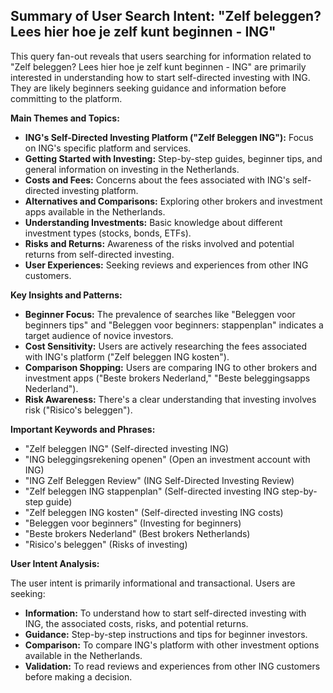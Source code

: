 ## Summary of User Search Intent: "Zelf beleggen? Lees hier hoe je zelf kunt beginnen - ING"

This query fan-out reveals that users searching for information related to "Zelf beleggen? Lees hier hoe je zelf kunt beginnen - ING" are primarily interested in understanding how to start self-directed investing with ING. They are likely beginners seeking guidance and information before committing to the platform.

**Main Themes and Topics:**

*   **ING's Self-Directed Investing Platform ("Zelf Beleggen ING"):** Focus on ING's specific platform and services.
*   **Getting Started with Investing:** Step-by-step guides, beginner tips, and general information on investing in the Netherlands.
*   **Costs and Fees:** Concerns about the fees associated with ING's self-directed investing platform.
*   **Alternatives and Comparisons:** Exploring other brokers and investment apps available in the Netherlands.
*   **Understanding Investments:** Basic knowledge about different investment types (stocks, bonds, ETFs).
*   **Risks and Returns:** Awareness of the risks involved and potential returns from self-directed investing.
*   **User Experiences:** Seeking reviews and experiences from other ING customers.

**Key Insights and Patterns:**

*   **Beginner Focus:** The prevalence of searches like "Beleggen voor beginners tips" and "Beleggen voor beginners: stappenplan" indicates a target audience of novice investors.
*   **Cost Sensitivity:** Users are actively researching the fees associated with ING's platform ("Zelf beleggen ING kosten").
*   **Comparison Shopping:** Users are comparing ING to other brokers and investment apps ("Beste brokers Nederland," "Beste beleggingsapps Nederland").
*   **Risk Awareness:** There's a clear understanding that investing involves risk ("Risico's beleggen").

**Important Keywords and Phrases:**

*   "Zelf beleggen ING" (Self-directed investing ING)
*   "ING beleggingsrekening openen" (Open an investment account with ING)
*   "ING Zelf Beleggen Review" (ING Self-Directed Investing Review)
*   "Zelf beleggen ING stappenplan" (Self-directed investing ING step-by-step guide)
*   "Zelf beleggen ING kosten" (Self-directed investing ING costs)
*   "Beleggen voor beginners" (Investing for beginners)
*   "Beste brokers Nederland" (Best brokers Netherlands)
*   "Risico's beleggen" (Risks of investing)

**User Intent Analysis:**

The user intent is primarily informational and transactional. Users are seeking:

*   **Information:** To understand how to start self-directed investing with ING, the associated costs, risks, and potential returns.
*   **Guidance:** Step-by-step instructions and tips for beginner investors.
*   **Comparison:** To compare ING's platform with other investment options available in the Netherlands.
*   **Validation:** To read reviews and experiences from other ING customers before making a decision.
